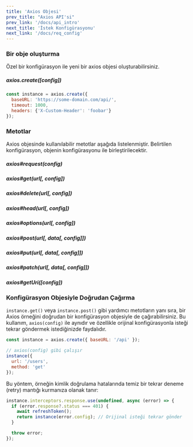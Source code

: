 ```yaml
---
title: 'Axios Objesi'
prev_title: "Axios API'si"
prev_link: '/docs/api_intro'
next_title: 'İstek Konfigürasyonu'
next_link: '/docs/req_config'
---
```


### Bir obje oluşturma

Özel bir konfigürasyon ile yeni bir axios objesi oluşturabilirsiniz.

##### axios.create([config])

```js
const instance = axios.create({
  baseURL: 'https://some-domain.com/api/',
  timeout: 1000,
  headers: {'X-Custom-Header': 'foobar'}
});
```

### Metotlar

Axios objesinde kullanılabilir metotlar aşağıda listelenmiştir. Belirtilen konfigürasyon, objenin konfigürasyonu ile birleştirilecektir.

##### axios#request(config)
##### axios#get(url[, config])
##### axios#delete(url[, config])
##### axios#head(url[, config])
##### axios#options(url[, config])
##### axios#post(url[, data[, config]])
##### axios#put(url[, data[, config]])
##### axios#patch(url[, data[, config]])
##### axios#getUri([config])

### Konfigürasyon Objesiyle Doğrudan Çağırma

`instance.get()` veya `instance.post()` gibi yardımcı metotların yanı sıra, bir Axios örneğini doğrudan bir konfigürasyon objesiyle de çağırabilirsiniz. Bu kullanım, `axios(config)` ile aynıdır ve özellikle orijinal konfigürasyonla isteği tekrar göndermek istediğinizde faydalıdır.

```js
const instance = axios.create({ baseURL: '/api' });

// axios(config) gibi çalışır
instance({
  url: '/users',
  method: 'get'
});
```

Bu yöntem, örneğin kimlik doğrulama hatalarında temiz bir tekrar deneme (retry) mantığı kurmanıza olanak tanır:

```js
instance.interceptors.response.use(undefined, async (error) => {
  if (error.response?.status === 401) {
    await refreshToken();
    return instance(error.config); // Orijinal isteği tekrar gönder
  }

  throw error;
});
```